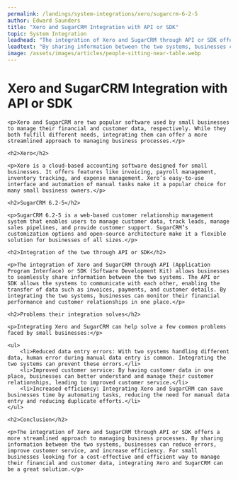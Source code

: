 ```yaml
---
permalink: /landings/system-integrations/xero/sugarcrm-6-2-5
author: Edward Saunders
title: "Xero and SugarCRM Integration with API or SDK"
topic: System Integration
leadhead: "The integration of Xero and SugarCRM through API or SDK offers a more streamlined approach to managing business processes"
leadtext: "By sharing information between the two systems, businesses can reduce errors, improve customer service, and increase efficiency. For small businesses looking for a cost-effective and efficient way to manage their financial and customer data, integrating Xero and SugarCRM can be a great solution."
image: /assets/images/articles/people-sitting-near-table.webp
---
```

<div class="arttext">
	<h1>Xero and SugarCRM Integration with API or SDK</h1>

	<p>Xero and SugarCRM are two popular software used by small businesses to manage their financial and customer data, respectively. While they both fulfill different needs, integrating them can offer a more streamlined approach to managing business processes.</p>

	<h2>Xero</h2>

	<p>Xero is a cloud-based accounting software designed for small businesses. It offers features like invoicing, payroll management, inventory tracking, and expense management. Xero’s easy-to-use interface and automation of manual tasks make it a popular choice for many small business owners.</p>

	<h2>SugarCRM 6.2-5</h2>

	<p>SugarCRM 6.2-5 is a web-based customer relationship management system that enables users to manage customer data, track leads, manage sales pipelines, and provide customer support. SugarCRM’s customization options and open-source architecture make it a flexible solution for businesses of all sizes.</p>

	<h2>Integration of the two through API or SDK</h2>

	<p>The integration of Xero and SugarCRM through API (Application Program Interface) or SDK (Software Development Kit) allows businesses to seamlessly share information between the two systems. The API or SDK allows the systems to communicate with each other, enabling the transfer of data such as invoices, payments, and customer details. By integrating the two systems, businesses can monitor their financial performance and customer relationships in one place.</p>

	<h2>Problems their integration solves</h2>

	<p>Integrating Xero and SugarCRM can help solve a few common problems faced by small businesses:</p>

	<ul>
		<li>Reduced data entry errors: With two systems handling different data, human error during manual data entry is common. Integrating the two systems can prevent these errors.</li>
		<li>Improved customer service: By having customer data in one place, businesses can better understand and manage their customer relationships, leading to improved customer service.</li>
		<li>Increased efficiency: Integrating Xero and SugarCRM can save businesses time by automating tasks, reducing the need for manual data entry and reducing duplicate efforts.</li>
	</ul>

	<h2>Conclusion</h2>

	<p>The integration of Xero and SugarCRM through API or SDK offers a more streamlined approach to managing business processes. By sharing information between the two systems, businesses can reduce errors, improve customer service, and increase efficiency. For small businesses looking for a cost-effective and efficient way to manage their financial and customer data, integrating Xero and SugarCRM can be a great solution.</p>

</div>